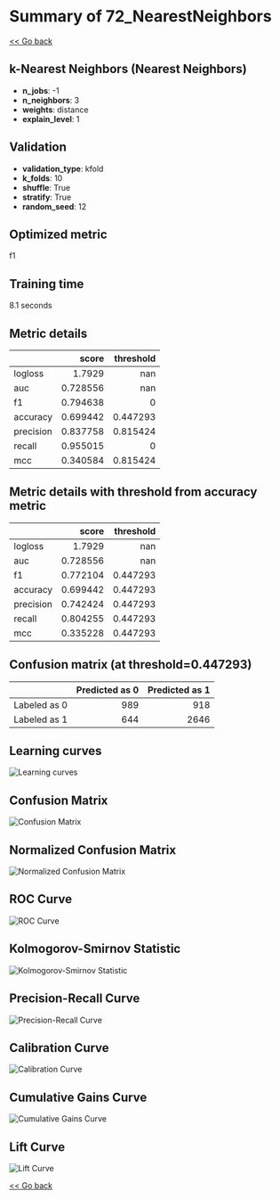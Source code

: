 # Summary of 72_NearestNeighbors

[<< Go back](../README.md)


## k-Nearest Neighbors (Nearest Neighbors)
- **n_jobs**: -1
- **n_neighbors**: 3
- **weights**: distance
- **explain_level**: 1

## Validation
 - **validation_type**: kfold
 - **k_folds**: 10
 - **shuffle**: True
 - **stratify**: True
 - **random_seed**: 12

## Optimized metric
f1

## Training time

8.1 seconds

## Metric details
|           |    score |   threshold |
|:----------|---------:|------------:|
| logloss   | 1.7929   |  nan        |
| auc       | 0.728556 |  nan        |
| f1        | 0.794638 |    0        |
| accuracy  | 0.699442 |    0.447293 |
| precision | 0.837758 |    0.815424 |
| recall    | 0.955015 |    0        |
| mcc       | 0.340584 |    0.815424 |


## Metric details with threshold from accuracy metric
|           |    score |   threshold |
|:----------|---------:|------------:|
| logloss   | 1.7929   |  nan        |
| auc       | 0.728556 |  nan        |
| f1        | 0.772104 |    0.447293 |
| accuracy  | 0.699442 |    0.447293 |
| precision | 0.742424 |    0.447293 |
| recall    | 0.804255 |    0.447293 |
| mcc       | 0.335228 |    0.447293 |


## Confusion matrix (at threshold=0.447293)
|              |   Predicted as 0 |   Predicted as 1 |
|:-------------|-----------------:|-----------------:|
| Labeled as 0 |              989 |              918 |
| Labeled as 1 |              644 |             2646 |

## Learning curves
![Learning curves](learning_curves.png)
## Confusion Matrix

![Confusion Matrix](confusion_matrix.png)


## Normalized Confusion Matrix

![Normalized Confusion Matrix](confusion_matrix_normalized.png)


## ROC Curve

![ROC Curve](roc_curve.png)


## Kolmogorov-Smirnov Statistic

![Kolmogorov-Smirnov Statistic](ks_statistic.png)


## Precision-Recall Curve

![Precision-Recall Curve](precision_recall_curve.png)


## Calibration Curve

![Calibration Curve](calibration_curve_curve.png)


## Cumulative Gains Curve

![Cumulative Gains Curve](cumulative_gains_curve.png)


## Lift Curve

![Lift Curve](lift_curve.png)



[<< Go back](../README.md)
